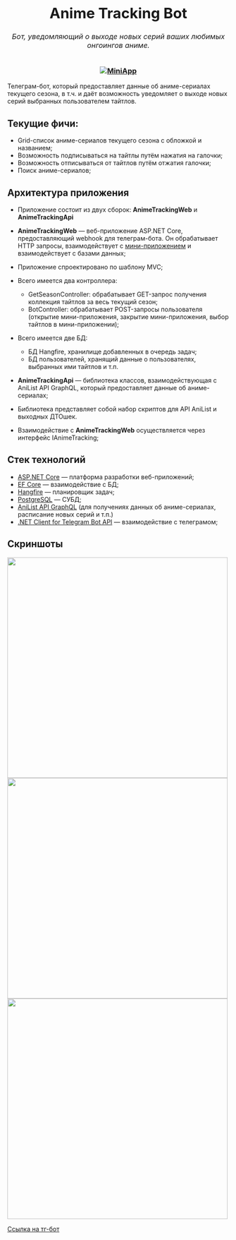 <h3 align="center">
  <div align="center">
    <h1>Anime Tracking Bot</h1>
    <h6>Бот, уведомляющий о выходе новых серий ваших любимых онгоингов аниме.</h6>
  </div>
  <a href="https://github.com/RamilYI/Anime-Tracking">
    <img src="https://i.imgur.com/apIsefH.jpeg" alt="MiniApp"/>
  </a>
</h3>

Телеграм-бот, который предоставляет данные об аниме-сериалах текущего сезона, в т.ч. и даёт возможность уведомляет о выходе новых серий выбранных пользователем тайтлов.

## Текущие фичи: 

* Grid-список аниме-сериалов текущего сезона с обложкой и названием;
* Возможность подписываться на тайтлы путём нажатия на галочки;
* Возможность отписываться от тайтлов путём отжатия галочки;
* Поиск аниме-сериалов;

## Архитектура приложения

* Приложение состоит из двух сборок: **AnimeTrackingWeb** и **AnimeTrackingApi**
  
* **AnimeTrackingWeb** — веб-приложение ASP.NET Core, предоставляющий webhook для телеграм-бота. Он обрабатывает HTTP запросы, взаимодействует с [мини-приложением](https://github.com/RamilYI/Anime-Tracking-Bot-MiniApp) и взаимодействует с базами данных;
* Приложение спроектировано по шаблону MVC;
* Всего имеется два контроллера:
  * GetSeasonController: обрабатывает GET-запрос получения коллекция тайтлов за весь текущий сезон;
  * BotController: обрабатывает POST-запросы пользователя (открытие мини-приложения, закрытие мини-приложения, выбор тайтлов в мини-приложении);
* Всего имеется две БД:
  * БД Hangfire, хранилище добавленных в очередь задач;
  * БД пользователей, хранящий данные о пользователях, выбранных ими тайтлов и т.п.
    
* **AnimeTrackingApi** — библиотека классов, взаимодействующая с AniList API GraphQL, который предоставляет данные об аниме-сериалах;
* Библиотека представляет собой набор скриптов для API AniList и выходных ДТОшек.
* Взаимодействие с **AnimeTrackingWeb** осуществляется через интерфейс IAnimeTracking;

## Стек технологий

* [ASP.NET Core](https://dotnet.microsoft.com/en-us/apps/aspnet) — платформа разработки веб-приложений;
* [EF Core](https://learn.microsoft.com/ru-ru/ef/core/) — взаимодействие с БД;
* [Hangfire](https://www.hangfire.io/) — планировщик задач;
* [PostgreSQL](https://www.postgresql.org/) — СУБД;
* [AniList API GraphQL](https://github.com/AniList/ApiV2-GraphQL-Docs) (для получениях данных об аниме-сериалах, расписание новых серий и т.п.)
* [.NET Client for Telegram Bot API](https://github.com/TelegramBots/Telegram.Bot) — взаимодействие с телеграмом;

## Скриншоты

<img src="https://i.imgur.com/gRt0w17.jpeg" width="500"/>
<img src="https://i.imgur.com/2TbYQYJ.jpeg" width="500"/>
<img src="https://i.imgur.com/6LboleQ.jpeg" width="500"/>

[Ссылка на тг-бот](https://t.me/animtetrackingdemobot_fst_bot)
